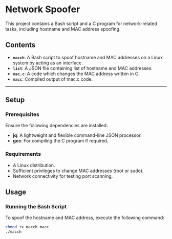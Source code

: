 # Network Spoofer

This project contains a Bash script and a C program for network-related tasks, including hostname and MAC address spoofing.

## Contents

- **`macch`**: A Bash script to spoof hostname and MAC addresses on a Linux system by acting as an interface.
- **`list`**: A JSON file containing list of hostname and MAC addresses.
- **`mac.c`**: A code which changes the MAC address written in C.
- **`macc`**: Compiled output of mac.c code.

---

## Setup

### Prerequisites

Ensure the following dependencies are installed:
- **jq**: A lightweight and flexible command-line JSON processor.
- **gcc**: For compiling the C program if required.

### Requirements

- A Linux distribution.
- Sufficient privileges to change MAC addresses (root or sudo).
- Network connectivity for testing port scanning.

## Usage

### Running the Bash Script

To spoof the hostname and MAC address, execute the following command:

```bash
chmod +x macch macc
./macch

